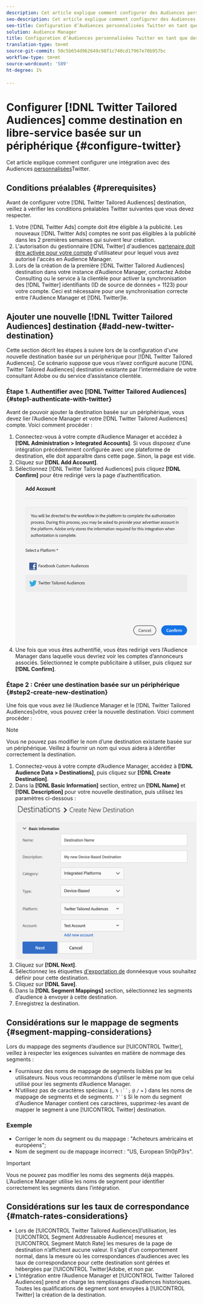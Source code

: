 ```yaml
---
description: Cet article explique comment configurer des Audiences personnalisées Twitter pour les intégrations nouvelles et existantes.
seo-description: Cet article explique comment configurer des Audiences personnalisées Twitter pour les intégrations nouvelles et existantes.
seo-title: Configuration d’Audiences personnalisées Twitter en tant que destination en libre-service basée sur un périphérique
solution: Audience Manager
title: Configuration d’Audiences personnalisées Twitter en tant que destination en libre-service basée sur un périphérique
translation-type: tm+mt
source-git-commit: 50c5b654d962649c98f1c740cd17967e70b957bc
workflow-type: tm+mt
source-wordcount: '589'
ht-degree: 1%

---
```



# Configurer [!DNL Twitter Tailored Audiences] comme destination en libre-service basée sur un périphérique {#configure-twitter}

Cet article explique comment configurer une intégration avec des Audiences [personnalisées](https://business.twitter.com/en/targeting/tailored-audiences.html)Twitter.

## Conditions préalables {#prerequisites}

Avant de configurer votre [!DNL Twitter Tailored Audiences] destination, veillez à vérifier les conditions préalables Twitter suivantes que vous devez respecter.

1. Votre [!DNL Twitter Ads] compte doit être éligible à la publicité. Les nouveaux [!DNL Twitter Ads] comptes ne sont pas éligibles à la publicité dans les 2 premières semaines qui suivent leur création.
2. L&#39;autorisation du gestionnaire [!DNL Twitter] d&#39;audiences [partenaire doit être activée pour votre compte](https://business.twitter.com/en/help/troubleshooting/multi-user-login-faq.html#accesslevels) d&#39;utilisateur pour lequel vous avez autorisé l&#39;accès en Audience Manager.
3. Lors de la création de la première [!DNL Twitter Tailored Audiences] destination dans votre instance d’Audience Manager, contactez Adobe Consulting ou le service à la clientèle pour activer la synchronisation des [!DNL Twitter] identifiants (ID de source de données = 1123) pour votre compte. Ceci est nécessaire pour une synchronisation correcte entre l&#39;Audience Manager et [!DNL Twitter]le.

## Ajouter une nouvelle [!DNL Twitter Tailored Audiences] destination {#add-new-twitter-destination}

Cette section décrit les étapes à suivre lors de la configuration d&#39;une nouvelle destination basée sur un périphérique pour [!DNL Twitter Tailored Audiences]. Ce scénario suppose que vous n’avez configuré aucune [!DNL Twitter Tailored Audiences] destination existante par l’intermédiaire de votre consultant Adobe ou du service d’assistance clientèle.

### Étape 1. Authentifier avec [!DNL Twitter Tailored Audiences] {#step1-authenticate-with-twitter}

Avant de pouvoir ajouter la destination basée sur un périphérique, vous devez lier l’Audience Manager et votre [!DNL Twitter Tailored Audiences] compte. Voici comment procéder :

1. Connectez-vous à votre compte d’Audience Manager et accédez à **[!DNL Administration > Integrated Accounts]**. Si vous disposez d’une intégration précédemment configurée avec une plateforme de destination, elle doit apparaître dans cette page. Sinon, la page est vide.
1. Cliquez sur **[!DNL Add Account]**.
1. Sélectionnez [!DNL Twitter Tailored Audiences] puis cliquez **[!DNL Confirm]** pour être redirigé vers la page d’authentification.                     ![plates-formes intégrées](assets/dbd-integrated-platforms.png)
1. Une fois que vous êtes authentifié, vous êtes redirigé vers l’Audience Manager dans laquelle vous devriez voir les comptes d’annonceurs associés. Sélectionnez le compte publicitaire à utiliser, puis cliquez sur **[!DNL Confirm]**.

### Étape 2 : Créer une destination basée sur un périphérique {#step2-create-new-destination}

Une fois que vous avez lié l’Audience Manager et le [!DNL Twitter Tailored Audiences]vôtre, vous pouvez créer la nouvelle destination. Voici comment procéder :

>[!NOTE]
>
>Vous ne pouvez pas modifier le nom d’une destination existante basée sur un périphérique. Veillez à fournir un nom qui vous aidera à identifier correctement la destination.

1. Connectez-vous à votre compte d’Audience Manager, accédez à **[!DNL Audience Data > Destinations]**, puis cliquez sur **[!DNL Create Destination]**.
1. Dans la **[!DNL Basic Information]** section, entrez un **[!DNL Name]** et **[!DNL Description]** pour votre nouvelle destination, puis utilisez les paramètres ci-dessous : ![configuration](assets/dbd-new-basic.png)
1. Cliquez sur **[!DNL Next]**.
1. Sélectionnez les étiquettes [d&#39;exportation de](/help/using/features/data-export-controls.md#controls-labels) donnéesque vous souhaitez définir pour cette destination.
1. Cliquez sur **[!DNL Save]**.
1. Dans la **[!DNL Segment Mappings]** section, sélectionnez les segments d’audience à envoyer à cette destination.
1. Enregistrez la destination.

## Considérations sur le mappage de segments {#segment-mapping-considerations}

Lors du mappage des segments d’audience sur [!UICONTROL Twitter], veillez à respecter les exigences suivantes en matière de nommage des segments :

* Fournissez des noms de mappage de segments lisibles par les utilisateurs. Nous vous recommandons d’utiliser le même nom que celui utilisé pour les segments d’Audience Manager.
* N’utilisez pas de caractères spéciaux (`,` `%` `:``;` `@` `/` `=` ) dans les noms de mappage de segments et de segments. `?``$` Si le nom du segment d&#39;Audience Manager contient ces caractères, supprimez-les avant de mapper le segment à une [!UICONTROL Twitter] destination.

### Exemple

* Corriger le nom du segment ou du mappage : &quot;Acheteurs américains et européens&quot;;
* Nom de segment ou de mappage incorrect : &quot;US, European 5h0pP3rs&quot;.

>[!IMPORTANT]
>
>Vous ne pouvez pas modifier les noms des segments déjà mappés. L’Audience Manager utilise les noms de segment pour identifier correctement les segments dans l’intégration.

## Considérations sur les taux de correspondance {#match-rates-considerations}

* Lors de [!UICONTROL Twitter Tailored Audiences]l’utilisation, les [!UICONTROL Segment Addressable Audience] mesures et [!UICONTROL Segment Match Rate] les mesures de la page de destination n’affichent aucune valeur. Il s’agit d’un comportement normal, dans la mesure où les correspondances d’audiences avec les taux de correspondance pour cette destination sont gérées et hébergées par [!UICONTROL Twitter]Adobe, et non par.
* L’intégration entre l’Audience Manager et [!UICONTROL Twitter Tailored Audiences] prend en charge les remplissages d’audiences historiques. Toutes les qualifications de segment sont envoyées à [!UICONTROL Twitter] la création de la destination.
